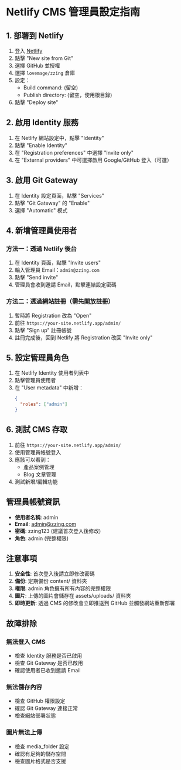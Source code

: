 # Netlify CMS 管理員設定指南

## 1. 部署到 Netlify

1. 登入 [Netlify](https://netlify.com)
2. 點擊 "New site from Git"
3. 選擇 GitHub 並授權
4. 選擇 `lovemage/zzing` 倉庫
5. 設定：
   - Build command: (留空)
   - Publish directory: (留空，使用根目錄)
6. 點擊 "Deploy site"

## 2. 啟用 Identity 服務

1. 在 Netlify 網站設定中，點擊 "Identity"
2. 點擊 "Enable Identity"
3. 在 "Registration preferences" 中選擇 "Invite only"
4. 在 "External providers" 中可選擇啟用 Google/GitHub 登入（可選）

## 3. 啟用 Git Gateway

1. 在 Identity 設定頁面，點擊 "Services"
2. 點擊 "Git Gateway" 的 "Enable"
3. 選擇 "Automatic" 模式

## 4. 新增管理員使用者

### 方法一：透過 Netlify 後台
1. 在 Identity 頁面，點擊 "Invite users"
2. 輸入管理員 Email：`admin@zzing.com`
3. 點擊 "Send invite"
4. 管理員會收到邀請 Email，點擊連結設定密碼

### 方法二：透過網站註冊（需先開放註冊）
1. 暫時將 Registration 改為 "Open"
2. 前往 `https://your-site.netlify.app/admin/`
3. 點擊 "Sign up" 註冊帳號
4. 註冊完成後，回到 Netlify 將 Registration 改回 "Invite only"

## 5. 設定管理員角色

1. 在 Netlify Identity 使用者列表中
2. 點擊管理員使用者
3. 在 "User metadata" 中新增：
   ```json
   {
     "roles": ["admin"]
   }
   ```

## 6. 測試 CMS 存取

1. 前往 `https://your-site.netlify.app/admin/`
2. 使用管理員帳號登入
3. 應該可以看到：
   - 產品案例管理
   - Blog 文章管理
4. 測試新增/編輯功能

## 管理員帳號資訊

- **使用者名稱**: admin
- **Email**: admin@zzing.com  
- **密碼**: zzing123 (建議首次登入後修改)
- **角色**: admin (完整權限)

## 注意事項

1. **安全性**: 首次登入後請立即修改密碼
2. **備份**: 定期備份 content/ 資料夾
3. **權限**: admin 角色擁有所有內容的完整權限
4. **圖片**: 上傳的圖片會儲存在 assets/uploads/ 資料夾
5. **即時更新**: 透過 CMS 的修改會立即推送到 GitHub 並觸發網站重新部署

## 故障排除

### 無法登入 CMS
- 檢查 Identity 服務是否已啟用
- 檢查 Git Gateway 是否已啟用
- 確認使用者已收到邀請 Email

### 無法儲存內容
- 檢查 GitHub 權限設定
- 確認 Git Gateway 連接正常
- 檢查網站部署狀態

### 圖片無法上傳
- 檢查 media_folder 設定
- 確認有足夠的儲存空間
- 檢查圖片格式是否支援
